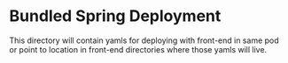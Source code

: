 # Bundled Spring Deployment

This directory will contain yamls for deploying with front-end in same pod or point to location in front-end directories where those yamls will live.
